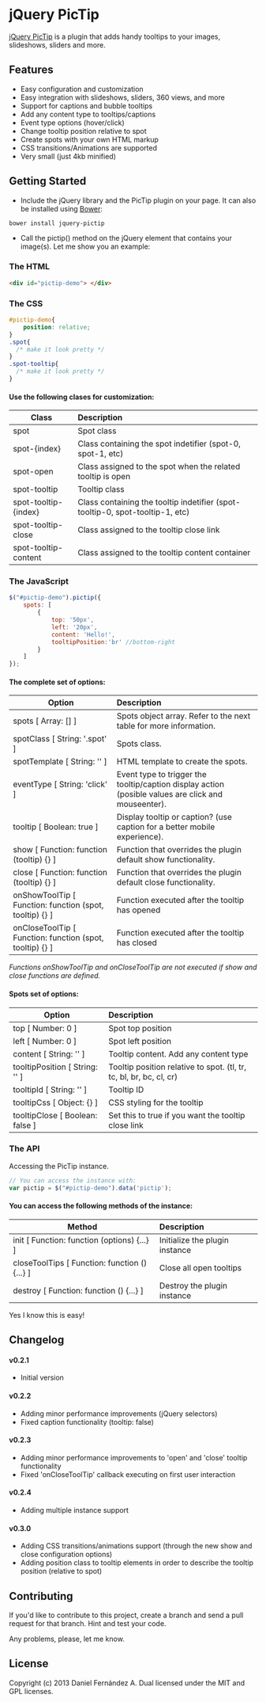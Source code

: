 jQuery PicTip
======

[jQuery PicTip](http://dfernandeza.github.io/pictip/) is a plugin that adds handy tooltips to your images, slideshows, sliders and more.

Features
--------

- Easy configuration and customization
- Easy integration with slideshows, sliders, 360 views, and more
- Support for captions and bubble tooltips
- Add any content type to tooltips/captions
- Event type options (hover/click)
- Change tooltip position relative to spot
- Create spots with your own HTML markup
- CSS transitions/Animations are supported
- Very small (just 4kb minified)

Getting Started
---------------
- Include the jQuery library and the PicTip plugin on your page. It can also be installed using [Bower](http://bower.io/):
```
bower install jquery-pictip
```
- Call the pictip() method on the jQuery element that contains your image(s).
Let me show you an example:

### The HTML

```html
<div id="pictip-demo"> </div>
```

### The CSS

```css
#pictip-demo{
    position: relative;
}
.spot{
  /* make it look pretty */
}
.spot-tooltip{
  /* make it look pretty */
}
```

#### Use the following clases for customization:

| Class                | Description                                                                   |
| -------------------- |:----------------------------------------------------------------------------- |
| spot                 | Spot class                                                                    |
| spot-{index}         | Class containing the spot indetifier (spot-0, spot-1, etc)                    |
| spot-open            | Class assigned to the spot when the related tooltip is open                   |
| spot-tooltip         | Tooltip class                                                                 |
| spot-tooltip-{index} | Class containing the tooltip indetifier (spot-tooltip-0, spot-tooltip-1, etc) |
| spot-tooltip-close   | Class assigned to the tooltip close link                                      |
| spot-tooltip-content | Class assigned to the tooltip content container                               |

### The JavaScript
```javascript
$("#pictip-demo").pictip({
    spots: [
        {
            top: '50px',
            left: '20px',
            content: 'Hello!',
            tooltipPosition:'br' //bottom-right
        }
    ]
});
```

#### The complete set of options:

| Option                                                   | Description                                                                                         |
| -------------------------------------------------------- |:--------------------------------------------------------------------------------------------------- |
| spots [ Array: [] ]                                      | Spots object array. Refer to the next table for more information.                                   |
| spotClass [ String: '.spot' ]                            | Spots class.                                                                                        |
| spotTemplate [ String: '<a></a>' ]                       | HTML template to create the spots.                                                                  |
| eventType [ String: 'click' ]                            | Event type to trigger the tooltip/caption display action (posible values are click and mouseenter). |
| tooltip [ Boolean: true ]                                | Display tooltip or caption? (use caption for a better mobile experience).                           |
| show [ Function: function (tooltip) {} ]                 | Function that overrides the plugin default show functionality.                                      |
| close [ Function: function (tooltip) {} ]                | Function that overrides the plugin default close functionality.                                     |
| onShowToolTip [ Function: function (spot, tooltip) {} ]  | Function executed after the tooltip has opened                                                      |
| onCloseToolTip [ Function: function (spot, tooltip) {} ] | Function executed after the tooltip has closed                                                      |

*Functions onShowToolTip and onCloseToolTip are not executed if show and close functions are defined.*

#### Spots set of options:

| Option                          | Description                                                         |
| ------------------------------- |:------------------------------------------------------------------- |
| top [ Number: 0 ]               | Spot top position                                                   |
| left [ Number: 0 ]              | Spot left position                                                  |
| content [ String: '' ]          | Tooltip content. Add any content type                               |
| tooltipPosition [ String: '' ]  | Tooltip position relative to spot. (tl, tr, tc, bl, br, bc, cl, cr) |
| tooltipId [ String: '' ]        | Tooltip ID                                                          |
| tooltipCss [ Object: {} ]       | CSS styling for the tooltip                                         |
| tooltipClose [ Boolean: false ] | Set this to true if you want the tooltip close link                 |

### The API
Accessing the PicTip instance.

```javascript
// You can access the instance with:
var pictip = $("#pictip-demo").data('pictip');
```

#### You can access the following methods of the instance:

| Method                                        | Description                    |
| --------------------------------------------- |:------------------------------ |
| init [ Function: function (options) {...} ]   | Initialize the plugin instance |
| closeToolTips [ Function: function () {...} ] | Close all open tooltips        |
| destroy [ Function: function () {...} ]       | Destroy the plugin instance    |

Yes I know this is easy!

## Changelog

#### v0.2.1

- Initial version

#### v0.2.2

- Adding minor performance improvements (jQuery selectors)
- Fixed caption functionality (tooltip: false)

#### v0.2.3

- Adding minor performance improvements to 'open' and 'close' tooltip functionality
- Fixed 'onCloseToolTip' callback executing on first user interaction

#### v0.2.4

- Adding multiple instance support

#### v0.3.0

- Adding CSS transitions/animations support (through the new show and close configuration options)
- Adding position class to tooltip elements in order to describe the tooltip position (relative to spot)

## Contributing

If you'd like to contribute to this project, create a branch and send a pull request for that branch.
Hint and test your code.

Any problems, please, let me know.

## License
Copyright (c) 2013 Daniel Fernández A.
Dual licensed under the MIT and GPL licenses.